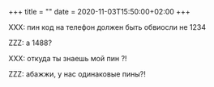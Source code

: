 +++
title = ""
date = 2020-11-03T15:50:00+02:00
+++

XXX: пин код на телефон должен быть обвиосли не 1234


ZZZ: а 1488?


XXX: откуда ты знаешь мой пин ?!


ZZZ: абажжи, у нас одинаковые пины?!



